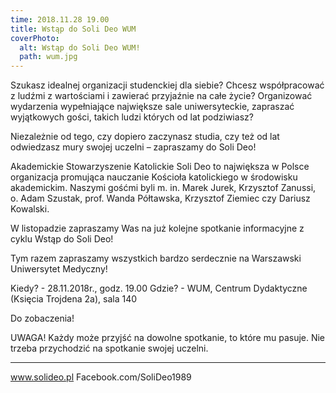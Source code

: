 ```yaml
---
time: 2018.11.28 19.00
title: Wstąp do Soli Deo WUM
coverPhoto:
  alt: Wstąp do Soli Deo WUM!
  path: wum.jpg
---
```

Szukasz idealnej organizacji studenckiej dla siebie?
Chcesz współpracować z ludźmi z wartościami i zawierać przyjaźnie na całe życie? Organizować wydarzenia wypełniające największe sale uniwersyteckie, zapraszać wyjątkowych gości, takich ludzi których od lat podziwiasz? 

Niezależnie od tego, czy dopiero zaczynasz studia, czy też od lat odwiedzasz mury swojej uczelni – zapraszamy do Soli Deo!

Akademickie Stowarzyszenie Katolickie Soli Deo to największa w Polsce organizacja promująca nauczanie Kościoła katolickiego w środowisku akademickim. Naszymi gośćmi byli m. in. Marek Jurek, Krzysztof Zanussi, o. Adam Szustak, prof. Wanda Półtawska, Krzysztof Ziemiec czy Dariusz Kowalski. 

W listopadzie zapraszamy Was na już kolejne spotkanie informacyjne z cyklu Wstąp do Soli Deo!

Tym razem zapraszamy wszystkich bardzo serdecznie na Warszawski Uniwersytet Medyczny!

Kiedy? - 28.11.2018r., godz. 19.00
Gdzie? - WUM, Centrum Dydaktyczne (Księcia Trojdena 2a), sala 140

Do zobaczenia!

UWAGA! Każdy może przyjść na dowolne spotkanie, to które mu pasuje. Nie trzeba przychodzić na spotkanie swojej uczelni. 

_____________
www.solideo.pl
Facebook.com/SoliDeo1989